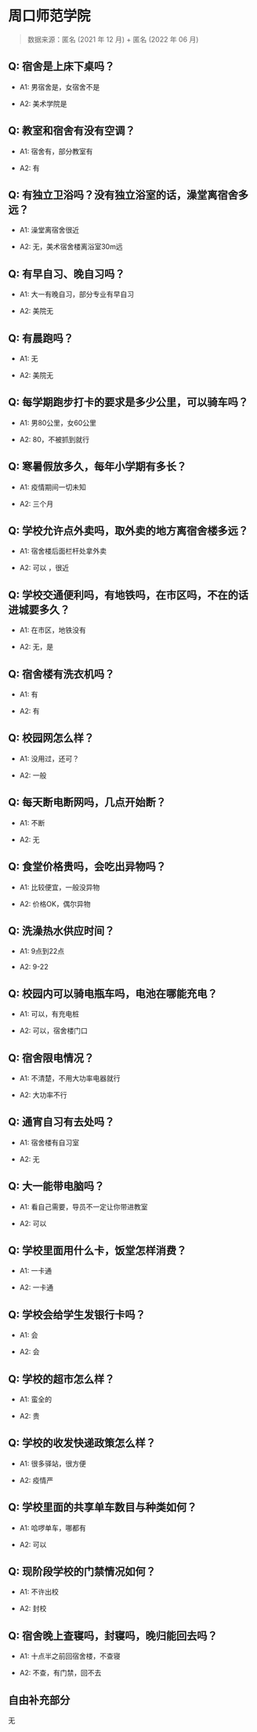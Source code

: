 # 周口师范学院

> 数据来源：匿名 (2021 年 12 月) + 匿名 (2022 年 06 月)

## Q: 宿舍是上床下桌吗？

- A1: 男宿舍是，女宿舍不是

- A2: 美术学院是

## Q: 教室和宿舍有没有空调？

- A1: 宿舍有，部分教室有

- A2: 有

## Q: 有独立卫浴吗？没有独立浴室的话，澡堂离宿舍多远？

- A1: 澡堂离宿舍很近

- A2: 无，美术宿舍楼离浴室30m远

## Q: 有早自习、晚自习吗？

- A1: 大一有晚自习，部分专业有早自习

- A2: 美院无

## Q: 有晨跑吗？

- A1: 无

- A2: 美院无

## Q: 每学期跑步打卡的要求是多少公里，可以骑车吗？

- A1: 男80公里，女60公里

- A2: 80，不被抓到就行

## Q: 寒暑假放多久，每年小学期有多长？

- A1: 疫情期间一切未知

- A2: 三个月

## Q: 学校允许点外卖吗，取外卖的地方离宿舍楼多远？

- A1: 宿舍楼后面栏杆处拿外卖

- A2: 可以 ，很近

## Q: 学校交通便利吗，有地铁吗，在市区吗，不在的话进城要多久？

- A1: 在市区，地铁没有

- A2: 无，是

## Q: 宿舍楼有洗衣机吗？

- A1: 有

- A2: 有

## Q: 校园网怎么样？

- A1: 没用过，还可？

- A2: 一般

## Q: 每天断电断网吗，几点开始断？

- A1: 不断

- A2: 无

## Q: 食堂价格贵吗，会吃出异物吗？

- A1: 比较便宜，一般没异物

- A2: 价格OK，偶尔异物

## Q: 洗澡热水供应时间？

- A1: 9点到22点

- A2: 9-22

## Q: 校园内可以骑电瓶车吗，电池在哪能充电？

- A1: 可以，有充电桩

- A2: 可以，宿舍楼门口

## Q: 宿舍限电情况？

- A1: 不清楚，不用大功率电器就行

- A2: 大功率不行

## Q: 通宵自习有去处吗？

- A1: 宿舍楼有自习室

- A2: 无

## Q: 大一能带电脑吗？

- A1: 看自己需要，导员不一定让你带进教室

- A2: 可以

## Q: 学校里面用什么卡，饭堂怎样消费？

- A1: 一卡通

- A2: 一卡通

## Q: 学校会给学生发银行卡吗？

- A1: 会

- A2: 会

## Q: 学校的超市怎么样？

- A1: 蛮全的

- A2: 贵

## Q: 学校的收发快递政策怎么样？

- A1: 很多驿站，很方便

- A2: 疫情严

## Q: 学校里面的共享单车数目与种类如何？

- A1: 哈啰单车，哪都有

- A2: 可以

## Q: 现阶段学校的门禁情况如何？

- A1: 不许出校

- A2: 封校

## Q: 宿舍晚上查寝吗，封寝吗，晚归能回去吗？

- A1: 十点半之前回宿舍楼，不查寝

- A2: 不查，有门禁，回不去

## 自由补充部分

无